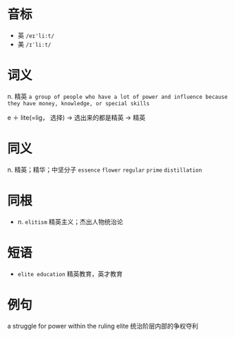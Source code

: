 # 音标

- 英 `/eɪ'li:t/`
- 美 `/ɪˈliːt/`

# 词义

n. 精英
`a group of people who have a lot of power and influence because they have money, knowledge, or special skills`



e ＋ lite(=lig， 选择) → 选出来的都是精英 → 精英

# 同义

n. 精英；精华；中坚分子
`essence` `flower` `regular` `prime` `distillation`

# 同根

- n. `elitism` 精英主义；杰出人物统治论

# 短语

- `elite education` 精英教育，英才教育

# 例句

a struggle for power within the ruling elite 
统治阶层内部的争权夺利


